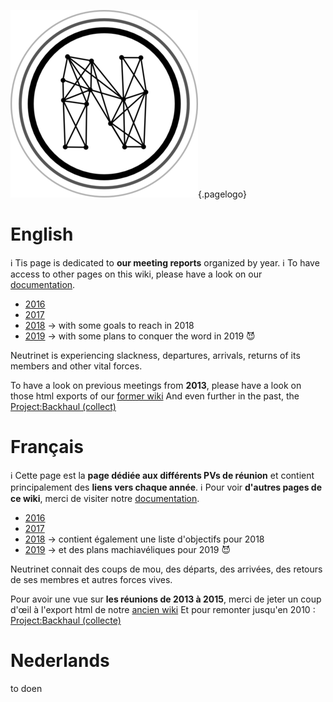 <!-- TITLE: Pvs -->
<!-- SUBTITLE: Pévé, meeting reports, vergaderverslag, -->

![Logo](/uploads/logo.png "Logo"){.pagelogo}
# English
:information_source: Tis page is dedicated to **our meeting reports** organized by year.
:information_source: To have access to other pages on this wiki, please have a look on our [documentation](all).

* [2016](pvs/2016)
* [2017](pvs/2017)
* [2018](pvs/2018) -> with some goals to reach in 2018
* [2019](pvs/2019) -> with some plans to conquer the word in 2019 :smiling_imp:

Neutrinet is experiencing slackness, departures, arrivals, returns of its members and other vital forces.

To have a look on previous meetings from **2013**, please have a look on those html exports of our [former wiki](https://wiki-old.neutrinet.be/Category:Event.html)
And even further in the past, the [Project:Backhaul (collect)](https://wiki-old.neutrinet.be/Project:Backhaul_(collecte).html)

# Français
:information_source: Cette page est la **page dédiée aux différents PVs de réunion** et contient principalement des **liens vers chaque année**.
:information_source: Pour voir **d'autres pages de ce wiki**, merci de visiter notre [documentation](all).


* [2016](pvs/2016)
* [2017](pvs/2017)
* [2018](pvs/2018) -> contient également une liste d'objectifs pour 2018
* [2019](pvs/2019) -> et des plans machiavéliques pour 2019 :smiling_imp:

Neutrinet connait des coups de mou, des départs, des arrivées, des retours de ses membres et autres forces vives.

Pour avoir une vue sur **les réunions de 2013 à 2015**, merci de jeter un coup d'œil à l'export html de notre [ancien wiki](https://wiki-old.neutrinet.be/Category:Event.html)
Et pour remonter jusqu'en 2010 : [Project:Backhaul (collecte)](https://wiki-old.neutrinet.be/Project:Backhaul_(collecte).html)


# Nederlands

to doen